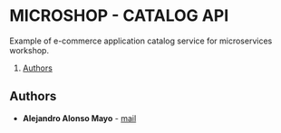 # MICROSHOP - CATALOG API
Example of e-commerce application catalog service for microservices workshop.

1. [Authors](#authors)

## Authors
* **Alejandro Alonso Mayo** - [mail](mailto:aalonsomayo@serbatic.es)
